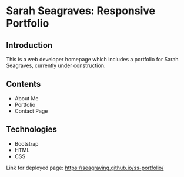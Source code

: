 # Sarah Seagraves: Responsive Portfolio

## Introduction

This is a web developer homepage which includes a portfolio for Sarah Seagraves, currently under construction.

## Contents

* About Me 
* Portfolio
* Contact Page

## Technologies

* Bootstrap
* HTML
* CSS

Link for deployed page: https://seagraving.github.io/ss-portfolio/
